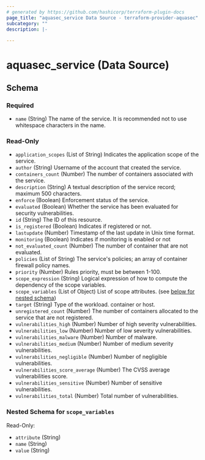 ```yaml
---
# generated by https://github.com/hashicorp/terraform-plugin-docs
page_title: "aquasec_service Data Source - terraform-provider-aquasec"
subcategory: ""
description: |-
  
---
```


# aquasec_service (Data Source)





<!-- schema generated by tfplugindocs -->
## Schema

### Required

- `name` (String) The name of the service. It is recommended not to use whitespace characters in the name.

### Read-Only

- `application_scopes` (List of String) Indicates the application scope of the service.
- `author` (String) Username of the account that created the service.
- `containers_count` (Number) The number of containers associated with the service.
- `description` (String) A textual description of the service record; maximum 500 characters.
- `enforce` (Boolean) Enforcement status of the service.
- `evaluated` (Boolean) Whether the service has been evaluated for security vulnerabilities.
- `id` (String) The ID of this resource.
- `is_registered` (Boolean) Indicates if registered or not.
- `lastupdate` (Number) Timestamp of the last update in Unix time format.
- `monitoring` (Boolean) Indicates if monitoring is enabled or not
- `not_evaluated_count` (Number) The number of container that are not evaluated.
- `policies` (List of String) The service's policies; an array of container firewall policy names.
- `priority` (Number) Rules priority, must be between 1-100.
- `scope_expression` (String) Logical expression of how to compute the dependency of the scope variables.
- `scope_variables` (List of Object) List of scope attributes. (see [below for nested schema](#nestedatt--scope_variables))
- `target` (String) Type of the workload. container or host.
- `unregistered_count` (Number) The number of containers allocated to the service that are not registered.
- `vulnerabilities_high` (Number) Number of high severity vulnerabilities.
- `vulnerabilities_low` (Number) Number of low severity vulnerabilities.
- `vulnerabilities_malware` (Number) Number of malware.
- `vulnerabilities_medium` (Number) Number of medium severity vulnerabilities.
- `vulnerabilities_negligible` (Number) Number of negligible vulnerabilities.
- `vulnerabilities_score_average` (Number) The CVSS average vulnerabilities score.
- `vulnerabilities_sensitive` (Number) Number of sensitive vulnerabilities.
- `vulnerabilities_total` (Number) Total number of vulnerabilities.

<a id="nestedatt--scope_variables"></a>
### Nested Schema for `scope_variables`

Read-Only:

- `attribute` (String)
- `name` (String)
- `value` (String)


